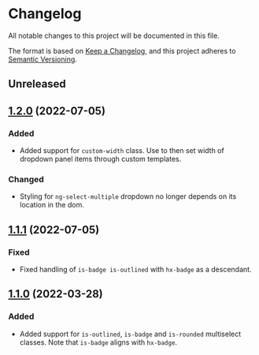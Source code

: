 # Changelog

All notable changes to this project will be documented in this file.

The format is based on [Keep a Changelog](https://keepachangelog.com/en/1.1.0/),
and this project adheres to [Semantic Versioning](https://semver.org/spec/v2.0.0.html).

## Unreleased

## [1.2.0](https://www.npmjs.com/package/@hxui/ng-select/v/1.2.0) (2022-07-05)

### Added

- Added support for `custom-width` class. Use to then set width of dropdown panel items through custom templates.

### Changed

- Styling for `ng-select-multiple` dropdown no longer depends on its location in the dom.

## [1.1.1](https://www.npmjs.com/package/@hxui/ng-select/v/1.1.1) (2022-07-05)

### Fixed

- Fixed handling of `is-badge is-outlined` with `hx-badge` as a descendant.

## [1.1.0](https://www.npmjs.com/package/@hxui/ng-select/v/1.1.0) (2022-03-28)

### Added

- Added support for `is-outlined`, `is-badge` and `is-rounded` multiselect classes. Note that `is-badge` aligns with `hx-badge`.
